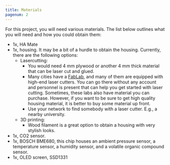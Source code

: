 ```yaml
---
title: Materials
pagenum: 2
---
```

For this project, you will need various materials. The list below outlines what you will need and how you could obtain them:
- 1x, HA Mate
- 1x, housing. It may be a bit of a hurdle to obtain the housing. Currently, there are the following options:
    - Lasercutting:
        - You would need 4 mm plywood or another 4 mm thick material that can be laser cut and glued.
        - Many cities have a [FabLab](https://www.fablabs.io/), and many of them are equipped with high-end laser cutters. You can go there without any account and personnel is present that can help you get started with laser cutting. Sometimes, these labs also have material you can purchase. However, if you want to be sure to get high quality housing material, it is better to buy some material up front.
        - Use your network to find somebody with a laser cutter. E.g., a nearby university.
    - 3D printing:
        - Wood filament is a great option to obtain a housing with very stylish looks.
- 1x, CO2 sensor.
- 1x, BOSCH BME680, this chip houses an ambient pressure sensor, a temperature sensor, a humidity sensor, and a volatile organic compound sensor.
- 1x, OLED screen, SSD1331



